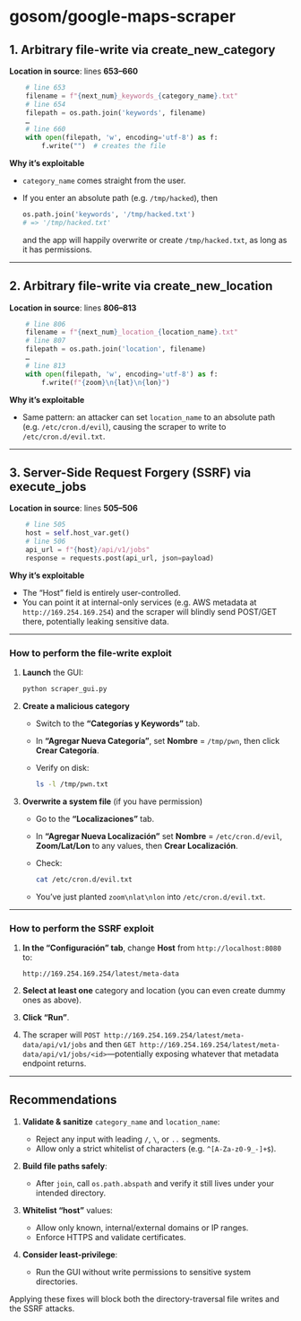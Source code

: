 # gosom/google‑maps‑scraper

## 1. Arbitrary file-write via **create\_new\_category**

**Location in source**: lines **653–660**

```python
    # line 653
    filename = f"{next_num}_keywords_{category_name}.txt"
    # line 654
    filepath = os.path.join('keywords', filename)
    …
    # line 660
    with open(filepath, 'w', encoding='utf-8') as f:
        f.write("")  # creates the file
```

**Why it’s exploitable**

* `category_name` comes straight from the user.
* If you enter an absolute path (e.g. `/tmp/hacked`), then

  ```python
  os.path.join('keywords', '/tmp/hacked.txt')  
  # => '/tmp/hacked.txt'
  ```

  and the app will happily overwrite or create `/tmp/hacked.txt`, as long as it has permissions.

---

## 2. Arbitrary file-write via **create\_new\_location**

**Location in source**: lines **806–813**

```python
    # line 806
    filename = f"{next_num}_location_{location_name}.txt"
    # line 807
    filepath = os.path.join('location', filename)
    …
    # line 813
    with open(filepath, 'w', encoding='utf-8') as f:
        f.write(f"{zoom}\n{lat}\n{lon}")
```

**Why it’s exploitable**

* Same pattern: an attacker can set `location_name` to an absolute path (e.g. `/etc/cron.d/evil`), causing the scraper to write to `/etc/cron.d/evil.txt`.

---

## 3. Server-Side Request Forgery (SSRF) via **execute\_jobs**

**Location in source**: lines **505–506**

```python
    # line 505
    host = self.host_var.get()
    # line 506
    api_url = f"{host}/api/v1/jobs"
    response = requests.post(api_url, json=payload)
```

**Why it’s exploitable**

* The “Host” field is entirely user-controlled.
* You can point it at internal-only services (e.g. AWS metadata at `http://169.254.169.254`) and the scraper will blindly send POST/GET there, potentially leaking sensitive data.

---

### How to perform the file-write exploit

1. **Launch** the GUI:

   ```bash
   python scraper_gui.py
   ```
2. **Create a malicious category**

   * Switch to the **“Categorías y Keywords”** tab.
   * In **“Agregar Nueva Categoría”**, set **Nombre** = `/tmp/pwn`, then click **Crear Categoría**.
   * Verify on disk:

     ```bash
     ls -l /tmp/pwn.txt
     ```
3. **Overwrite a system file** (if you have permission)

   * Go to the **“Localizaciones”** tab.
   * In **“Agregar Nueva Localización”** set **Nombre** = `/etc/cron.d/evil`, **Zoom/Lat/Lon** to any values, then **Crear Localización**.
   * Check:

     ```bash
     cat /etc/cron.d/evil.txt
     ```
   * You’ve just planted `zoom\nlat\nlon` into `/etc/cron.d/evil.txt`.

---

### How to perform the SSRF exploit

1. **In the “Configuración” tab**, change **Host** from `http://localhost:8080` to:

   ```
   http://169.254.169.254/latest/meta-data
   ```
2. **Select at least one** category and location (you can even create dummy ones as above).
3. **Click “Run”**.
4. The scraper will `POST http://169.254.169.254/latest/meta-data/api/v1/jobs` and then `GET http://169.254.169.254/latest/meta-data/api/v1/jobs/<id>`—potentially exposing whatever that metadata endpoint returns.

---

## Recommendations

1. **Validate & sanitize** `category_name` and `location_name`:

   * Reject any input with leading `/`, `\`, or `..` segments.
   * Allow only a strict whitelist of characters (e.g. `^[A-Za-z0-9_-]+$`).
2. **Build file paths safely**:

   * After `join`, call `os.path.abspath` and verify it still lives under your intended directory.
3. **Whitelist “host”** values:

   * Allow only known, internal/external domains or IP ranges.
   * Enforce HTTPS and validate certificates.
4. **Consider least-privilege**:

   * Run the GUI without write permissions to sensitive system directories.

Applying these fixes will block both the directory-traversal file writes and the SSRF attacks.
